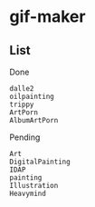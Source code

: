 # gif-maker

## List

Done

```
dalle2
oilpainting
trippy
ArtPorn
AlbumArtPorn
```

Pending
```
Art
DigitalPainting
IDAP
painting
Illustration
Heavymind
```